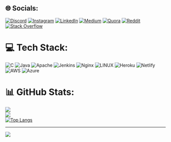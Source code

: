 
## 🌐 Socials:
[![Discord](https://img.shields.io/badge/Discord-%237289DA.svg?logo=discord&logoColor=white)](https://discord.gg/Dev_gate_sap#1423) [![Instagram](https://img.shields.io/badge/Instagram-%23E4405F.svg?logo=Instagram&logoColor=white)](https://instagram.com/dev_dk003) [![LinkedIn](https://img.shields.io/badge/LinkedIn-%230077B5.svg?logo=linkedin&logoColor=white)](https://linkedin.com/in/dev-kumar-0b59951b0) [![Medium](https://img.shields.io/badge/Medium-12100E?logo=medium&logoColor=white)](https://medium.com/@dev2021024) [![Quora](https://img.shields.io/badge/Quora-%23B92B27.svg?logo=Quora&logoColor=white)](https://quora.com/profile/Dev-Kumar-3386) [![Reddit](https://img.shields.io/badge/Reddit-%23FF4500.svg?logo=Reddit&logoColor=white)](https://reddit.com/user/Dev_kumar_xxxxx) [![Stack Overflow](https://img.shields.io/badge/-Stackoverflow-FE7A16?logo=stack-overflow&logoColor=white)](https://stackoverflow.com/users/15808244/dev-kumar-2021024) 

# 💻 Tech Stack:
![C](https://img.shields.io/badge/c-%2300599C.svg?style=for-the-badge&logo=c&logoColor=white) ![Java](https://img.shields.io/badge/java-%23ED8B00.svg?style=for-the-badge&logo=java&logoColor=white) ![Apache](https://img.shields.io/badge/apache-%23D42029.svg?style=for-the-badge&logo=apache&logoColor=white) ![Jenkins](https://img.shields.io/badge/jenkins-%232C5263.svg?style=for-the-badge&logo=jenkins&logoColor=white) ![Nginx](https://img.shields.io/badge/nginx-%23009639.svg?style=for-the-badge&logo=nginx&logoColor=white) ![LINUX](https://img.shields.io/badge/Linux-FCC624?style=for-the-badge&logo=linux&logoColor=black) ![Heroku](https://img.shields.io/badge/heroku-%23430098.svg?style=for-the-badge&logo=heroku&logoColor=white) ![Netlify](https://img.shields.io/badge/netlify-%23000000.svg?style=for-the-badge&logo=netlify&logoColor=#00C7B7) ![AWS](https://img.shields.io/badge/AWS-%23FF9900.svg?style=for-the-badge&logo=amazon-aws&logoColor=white) ![Azure](https://img.shields.io/badge/azure-%230072C6.svg?style=for-the-badge&logo=azure-devops&logoColor=white)
# 📊 GitHub Stats:
![](https://github-readme-stats.vercel.app/api?username=Devkumar2021024&theme=dark&hide_border=false&include_all_commits=true&count_private=true)<br/>
![](https://github-readme-streak-stats.herokuapp.com/?user=Devkumar2021024&theme=dark&hide_border=false)<br/>
[![Top Langs](https://github-readme-stats.vercel.app/api/top-langs/?username=Devkumar2021024&layout=pie)](https://github.com/anuraghazra/github-readme-stats)


---
[![](https://visitcount.itsvg.in/api?id=Devkumar2021024&icon=4&color=6)](https://visitcount.itsvg.in)


